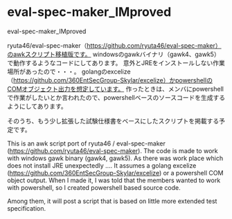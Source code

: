 # eval-spec-maker_IMproved

eval-spec-maker_IMproved

ryuta46/eval-spec-maker（https://github.com/ryuta46/eval-spec-maker）のawkスクリプト移植版です。
windowsのgawkバイナリ（gawk4、gawk5）で動作するようなコードにしてあります。
意外とJREをインストールしない作業場所があったので・・・。
golangのexcelize（https://github.com/360EntSecGroup-Skylar/excelize）かpowershellのCOMオブジェクト出力を想定しています。
作ったときは、メンバにpowershellで作業がしたいとか言われたので、powershellベースのソースコードを生成するようにしてあります。

そのうち、もう少し拡張した試験仕様書をベースにしたスクリプトを掲載する予定です。

This is an awk script port of ryuta46 / eval-spec-maker (https://github.com/ryuta46/eval-spec-maker).
The code is made to work with windows gawk binary (gawk4, gawk5).
As there was work place which does not install JRE unexpectedly ....
It assumes a golang excelize (https://github.com/360EntSecGroup-Skylar/excelize) or a powershell COM object output.
When I made it, I was told that the members wanted to work with powershell, so I created powershell based source code.

Among them, it will post a script that is based on little more extended test specification.

